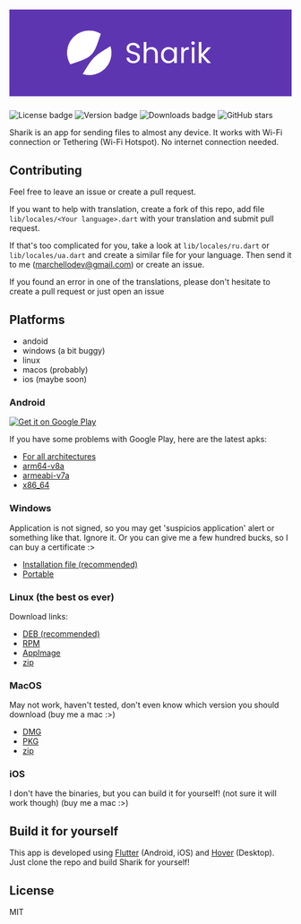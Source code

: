 # ![App logo]
![License badge]
![Version badge]
![Downloads badge]
![GitHub stars](https://img.shields.io/github/stars/marchellodev/sharik?style=social)

Sharik is an app for sending files to almost any device. It works with Wi-Fi connection or Tethering (Wi-Fi Hotspot). No internet connection needed.

## Contributing
Feel free to leave an issue or create a pull request.

If you want to help with translation, create a fork of this repo, add file `lib/locales/<Your language>.dart` with your translation and submit pull request.

If that's too complicated for you, take a look at `lib/locales/ru.dart` or `lib/locales/ua.dart` and create a similar file for your language. Then send it to me ([marchellodev@gmail.com](mailto:marchellodev@gmail.com)) or create an issue.

If you found an error in one of the translations, please don't hesitate to create a pull request or just open an issue

## Platforms
- andoid
- windows (a bit buggy)
- linux
- macos (probably)
- ios (maybe soon)


### Android
<a href='https://play.google.com/store/apps/details?id=dev.marchello.sharik&pcampaignid=pcampaignidMKT-Other-global-all-co-prtnr-py-PartBadge-Mar2515-1'><img alt='Get it on Google Play' src='https://play.google.com/intl/en_us/badges/static/images/badges/en_badge_web_generic.png' width="200"/></a>

If you have some problems with Google Play, here are the latest apks:
- [For all architectures](https://github.com/marchellodev/sharik/releases/download/v2.1/sharik_v2.1_android.apk)
- [arm64-v8a](https://github.com/marchellodev/sharik/releases/download/v2.1/sharik_v2.1_android_arm64_v8a.apk)
- [armeabi-v7a](https://github.com/marchellodev/sharik/releases/download/v2.1/sharik_v2.1_android_armeabi_v7a.apk)
- [x86_64](https://github.com/marchellodev/sharik/releases/download/v2.1/sharik_v2.1_android_x86_64.apk)


### Windows
Application is not signed, so you may get 'suspicios application' alert or something like that. Ignore it. Or you can give me a few hundred bucks, so I can buy a certificate :>

- [Installation file (recommended)](https://github.com/marchellodev/sharik/releases/download/v2.1/sharik_v2.1_windows.msi)
- [Portable](https://github.com/marchellodev/sharik/releases/download/v2.1/sharik_v2.1_windows.zip)



### Linux (the best os ever)
Download links:
- [DEB (recommended)](https://github.com/marchellodev/sharik/releases/download/v2.1/sharik_v2.1_linux.deb)
- [RPM](https://github.com/marchellodev/sharik/releases/download/v2.1/sharik_v2.1_linux.rpm)
- [AppImage](https://github.com/marchellodev/sharik/releases/download/v2.1/sharik_v2.1_linux.AppImage)
- [zip](https://github.com/marchellodev/sharik/releases/download/v2.1/sharik_v2.1_linux.zip)


### MacOS
May not work, haven't tested, don't even know which version you should download (buy me a mac :>)

- [DMG](https://github.com/marchellodev/sharik/releases/download/v2.1/sharik_v2.1_darwin.dmg)
- [PKG](https://github.com/marchellodev/sharik/releases/download/v2.1/sharik_v2.1_darwin.pkg)
- [zip](https://github.com/marchellodev/sharik/releases/download/v2.1/sharik_v2.1_darwin.zip)

### iOS
I don't have the binaries, but you can build it for yourself! (not sure it will work though) (buy me a mac :>)


## Build it for yourself
This app is developed using [Flutter](https://flutter.dev) (Android, iOS) and [Hover](https://hover.build)  (Desktop). Just clone the repo and build Sharik for yourself!

## License
MIT

[App logo]: media/banner.png
[Downloads badge]: https://img.shields.io/github/downloads/marchellodev/sharik/total
[License badge]: https://img.shields.io/github/license/marchellodev/sharik
[Version badge]: https://img.shields.io/github/v/release/marchellodev/sharik
